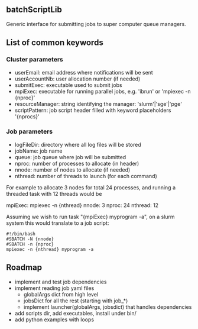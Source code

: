 batchScriptLib
--------------

Generic interface for submitting jobs to super computer queue managers.

## List of common keywords

### Cluster parameters

- userEmail: email address where notifications will be sent
- userAccountNb: user allocation number (if needed)
- submitExec: executable used to submit jobs
- mpiExec: executable for running parallel jobs, e.g. 'ibrun' or 'mpiexec -n {nproc}'
- resourceManager: string identifying the manager: 'slurm'|'sge'|'pge'
- scriptPattern: job script header filled with keyword placeholders '{nprocs}'

### Job parameters
- logFileDir: directory where all log files will be stored
- jobName: job name
- queue: job queue where job will be submitted
- nproc: number of processes to allocate (in header)
- nnode: number of nodes to allocate (if needed)
- nthread: number of threads to launch (for each command)

For example to allocate 3 nodes for total 24 processes, and running a threaded task with 12 threads would be

mpiExec: mpiexec -n {nthread}
nnode: 3
nproc: 24
nthread: 12

Assuming we wish to run task "{mpiExec} myprogram -a", on a slurm system this would translate to a job script:

    #!/bin/bash
    #SBATCH -N {nnode}
    #SBATCH -n {nproc}
    mpiexec -n {nthread} myprogram -a

## Roadmap

- implement and test job dependencies
- implement reading job yaml files
    - globalArgs dict from high level
    - jobsDict for all the rest (starting with job_*)
    - implement launcher(globalArgs, jobsdict)
      that handles dependencies
- add scripts dir, add executables, install under bin/
- add python examples with loops


